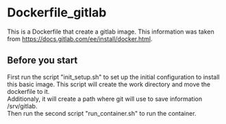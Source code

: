 # Dockerfile_gitlab
This is a Dockerfile that create a gitlab image. This information was taken from https://docs.gitlab.com/ee/install/docker.html.

## Before you start 
First run the script "init_setup.sh" to set up the initial configuration to install this basic image. This script will create the work directory and move the dockerfile to it. \
Additionaly, it will create a path where git will use to save information /srv/gitlab. \
Then run the second script "run_container.sh" to run the container.
